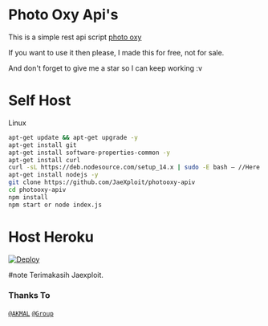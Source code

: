 # Photo Oxy Api's
This is a simple rest api script [photo oxy](https://photooxy.com)

If you want to use it then please, I made this for free, not for sale.

And don't forget to give me a star so I can keep working :v

# Self Host

Linux
```bash
apt-get update && apt-get upgrade -y
apt-get install git
apt-get install software-properties-common -y
apt-get install curl
curl -sL https://deb.nodesource.com/setup_14.x | sudo -E bash – //Here I curse nodejs and npm version 14x
apt-get install nodejs -y
git clone https://github.com/JaeXploit/photooxy-apiv
cd photooxy-apiv
npm install
npm start or node index.js
```
# Host Heroku

[![Deploy](https://www.herokucdn.com/deploy/button.svg)](https://heroku.com/deploy?template=https://github.com/JaeXploit/photooxy-apiv)

#note
Terimakasih Jaexploit.

### Thanks To 

[`@AKMAL`](https://wa.me/6281212083401)
[`@Group`](https://chat.whatsapp.com/KzmixIsPkRQ9Z7IH10klH4)
